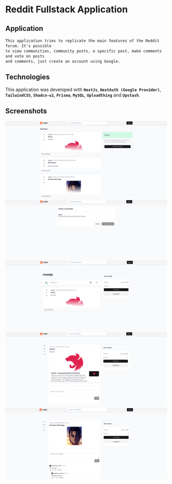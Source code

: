 # Reddit Fullstack Application

## Application

    This application tries to replicate the main features of the Reddit forum. It's possible
    to view communities, community posts, a specific post, make comments and vote on posts
    and comments, just create an account using Google.

## Technologies

This application was developed with **`NextJs`**, **`NextAuth (Google Provider)`**, **`TailwindCSS`**, **`Shadcn-ui`**,
**`Prisma`**, **`MySQL`**, **`Uploadthing`** and **`Upstash`**.

## Screenshots

![Home](./screenshots/01.png)
![Create Community](./screenshots/02.png)
![View Community](./screenshots/03.png)
![View Post](./screenshots/04.png)
![View Post and Comments](./screenshots/05.png)
